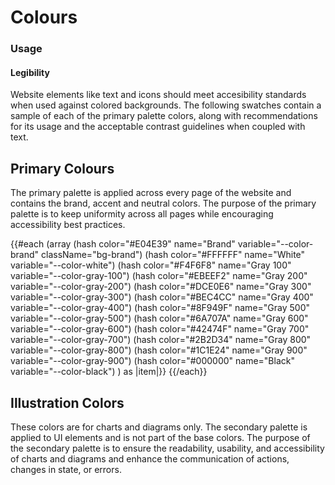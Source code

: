 # Colours

### Usage

#### Legibility

Website elements like text and icons should meet accesibility standards when used against colored backgrounds. The following swatches contain a sample of each of the primary palette colors, along with recommendations for its usage and the acceptable contrast guidelines when coupled with text.

## Primary Colours

The primary palette is applied across every page of the website and contains the brand, accent and neutral colors. The purpose of the primary palette is to keep uniformity across all pages while encouraging accessibility best practices.

<!-- fix for styleguide selector in the colour pallets -->
<style>
  .text-xl + * {
    margin-top: 0;
  }
</style>

<div class="layout mt-3">
  {{#each (array
    (hash color="#E04E39" name="Brand" variable="--color-brand" className="bg-brand")
    (hash color="#FFFFFF" name="White" variable="--color-white")
    (hash color="#F4F6F8" name="Gray 100" variable="--color-gray-100")
    (hash color="#EBEEF2" name="Gray 200" variable="--color-gray-200")
    (hash color="#DCE0E6" name="Gray 300" variable="--color-gray-300")
    (hash color="#BEC4CC" name="Gray 400" variable="--color-gray-400")
    (hash color="#8F949F" name="Gray 500" variable="--color-gray-500")
    (hash color="#6A707A" name="Gray 600" variable="--color-gray-600")
    (hash color="#42474F" name="Gray 700" variable="--color-gray-700")
    (hash color="#2B2D34" name="Gray 800" variable="--color-gray-800")
    (hash color="#1C1E24" name="Gray 900" variable="--color-gray-900")
    (hash color="#000000" name="Black" variable="--color-black")
  ) as |item|}}
    <ColorPallet
      class="lg:col-2"
      @textClasses={{array 'text-sm' 'text-base' 'text-md' 'text-lg' 'text-xl'}}
      @textColorClasses={{array '' 'text-light'}}
      @color={{item.color}}
      @name={{item.name}}
      @variable={{item.variable}}
      @class-name={{item.className}}
    />
  {{/each}}
</div>

## Illustration Colors

These colors are for charts and diagrams only. The secondary palette is applied to UI elements and is not part of the base colors. The purpose of the secondary palette is to ensure the readability, usability, and accessibility of charts and diagrams and enhance the communication of actions, changes in state, or errors.

<div class="layout">
  <ColorPallet
    class="lg:col-2"
    @color="#0076D6"
    @name="Dark Blue"
    @variable="--color-blue-dark"
    @textClasses={{array 'text-sm' 'text-base' 'text-md' 'text-lg' 'text-xl'}}
    @textColorClasses={{array '' 'text-light'}}
  />
  <ColorPallet
    class="lg:col-2"
    @color="#10AAFF"
    @name="Blue"
    @variable="--color-blue"
    @textClasses={{array 'text-sm' 'text-base' 'text-md' 'text-lg' 'text-xl'}}
    @textColorClasses={{array '' 'text-light'}}
  />
  <ColorPallet
    class="lg:col-2"
    @color="#DFFDFF"
    @name="Light Blue"
    @variable="--color-blue-light"
    @textClasses={{array 'text-sm' 'text-base' 'text-md' 'text-lg' 'text-xl'}}
    @textColorClasses={{array '' 'text-light'}}
  />
</div>

<div class="layout">
  <ColorPallet
    class="lg:col-2"
    @color="#8BE998"
    @name="Green"
    @variable="--color-green"
    @textClasses={{array 'text-sm' 'text-base' 'text-md' 'text-lg' 'text-xl'}}
    @textColorClasses={{array '' 'text-light'}}
  />
  <ColorPallet
    class="lg:col-2"
    @color="#C7F9DE"
    @name="Light Green"
    @variable="--color-green-light"
    @textClasses={{array 'text-sm' 'text-base' 'text-md' 'text-lg' 'text-xl'}}
    @textColorClasses={{array '' 'text-light'}}
  />
</div>

<div class="layout">
  <ColorPallet
    class="lg:col-2"
    @color="#FFEC64"
    @name="Yellow"
    @variable="--color-yellow"
    @textClasses={{array 'text-sm' 'text-base' 'text-md' 'text-lg' 'text-xl'}}
    @textColorClasses={{array '' 'text-light'}}
  />
  <ColorPallet
    class="lg:col-2"
    @color="#FFFAD6"
    @name="Light Yellow"
    @variable="--color-yellow-light"
    @textClasses={{array 'text-sm' 'text-base' 'text-md' 'text-lg' 'text-xl'}}
    @textColorClasses={{array '' 'text-light'}}
  />
</div>

<div class="layout">
  <ColorPallet
    class="lg:col-2"
    @color="#7650F1"
    @name="Lilac"
    @variable="--color-lilac"
    @textClasses={{array 'text-sm' 'text-base' 'text-md' 'text-lg' 'text-xl'}}
    @textColorClasses={{array '' 'text-light'}}
  />
  <ColorPallet
    class="lg:col-2"
    @color="#D5CBFF"
    @name="Light Lilac"
    @variable="--color-lilac-light"
    @textClasses={{array 'text-sm' 'text-base' 'text-md' 'text-lg' 'text-xl'}}
    @textColorClasses={{array '' 'text-light'}}
  />
</div>
